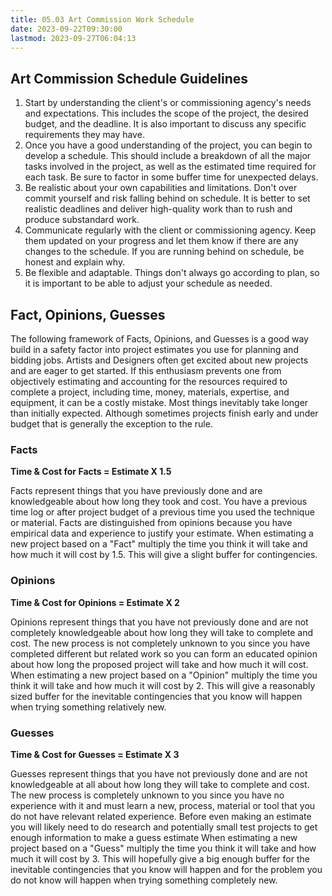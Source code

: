 ```yaml
---
title: 05.03 Art Commission Work Schedule
date: 2023-09-22T09:30:00
lastmod: 2023-09-27T06:04:13
---
```


## Art Commission Schedule Guidelines

1. Start by understanding the client's or commissioning agency's needs and expectations. This includes the scope of the project, the desired budget, and the deadline. It is also important to discuss any specific requirements they may have.
2. Once you have a good understanding of the project, you can begin to develop a schedule. This should include a breakdown of all the major tasks involved in the project, as well as the estimated time required for each task. Be sure to factor in some buffer time for unexpected delays.
3. Be realistic about your own capabilities and limitations. Don't over commit yourself and risk falling behind on schedule. It is better to set realistic deadlines and deliver high-quality work than to rush and produce substandard work.
4. Communicate regularly with the client or commissioning agency. Keep them updated on your progress and let them know if there are any changes to the schedule. If you are running behind on schedule, be honest and explain why.
5. Be flexible and adaptable. Things don't always go according to plan, so it is important to be able to adjust your schedule as needed.

## Fact, Opinions, Guesses

The following framework of Facts, Opinions, and Guesses is a good way build in a safety factor into project estimates you use for planning and bidding jobs. Artists and Designers often get excited about new projects and are eager to get started. If this enthusiasm prevents one from objectively estimating and accounting for the resources required to complete a project, including time, money, materials, expertise, and equipment, it can be a costly mistake. Most things inevitably take longer than initially expected. Although sometimes projects finish early and under budget that is generally the exception to the rule.

### Facts

**Time & Cost for Facts = Estimate X 1.5**

Facts represent things that you have previously done and are knowledgeable about how long they took and cost. You have a previous time log or after project budget of a previous time you used the technique or material. Facts are distinguished from opinions because you have empirical data and experience to justify your estimate. When estimating a new project based on a "Fact" multiply the time you think it will take and how much it will cost by 1.5. This will give a slight buffer for contingencies.

### Opinions

**Time & Cost for Opinions = Estimate X 2**

Opinions represent things that you have not previously done and are not completely knowledgeable about how long they will take to complete and cost. The new process is not completely unknown to you since you have completed different but related work so you can form an educated opinion about how long the proposed project will take and how much it will cost. When estimating a new project based on a "Opinion" multiply the time you think it will take and how much it will cost by 2. This will give a reasonably sized buffer for the inevitable contingencies that you know will happen when trying something relatively new.

### Guesses

**Time & Cost for Guesses = Estimate X 3**

Guesses represent things that you have not previously done and are not knowledgeable at all about how long they will take to complete and cost. The new process is completely unknown to you since you have no experience with it and must learn a new, process, material or tool that you do not have relevant related experience. Before even making an estimate you will likely need to do research and potentially small test projects to get enough information to make a guess estimate When estimating a new project based on a "Guess" multiply the time you think it will take and how much it will cost by 3. This will hopefully give a big enough buffer for the inevitable contingencies that you know will happen and for the problem you do not know will happen when trying something completely new.
